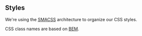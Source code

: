 ## Styles

We're using the [SMACSS](https://smacss.com/) architecture to organize our CSS
styles.

CSS class names are based on [BEM](http://getbem.com/naming/).
